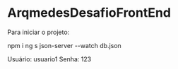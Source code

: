 # ArqmedesDesafioFrontEnd

Para iniciar o projeto: 

npm i 
ng s
json-server --watch db.json 

Usuário: usuario1
Senha: 123